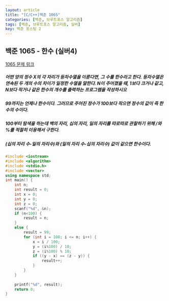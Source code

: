 ```yaml
---
layout: article
title: "[C/C++]백준 1065"
categories: [백준, 브루트포스 알고리즘]
tags: [백준, 브루트포스 알고리즘, 실버]
key: 백준 포스팅 2
---
```

## 백준 1065 - 한수 (실버4)

[1065 문제 링크](https://www.acmicpc.net/problem/1065)

##### 어떤 양의 정수 X의 각 자리가 등차수열을 이룬다면, 그 수를 한수라고 한다. 등차수열은 연속된 두 개의 수의 차이가 일정한 수열을 말한다. N이 주어졌을 때, 1보다 크거나 같고, N보다 작거나 같은 한수의 개수를 출력하는 프로그램을 작성하시오

#####  99까지는 언제나 한수이다. 그러므로 주어진 정수가 100보다 작으면 정수의 값이 즉 한수의 수이다.

##### 100부터 탐색을 하는데 백의 자리, 십의 자리, 일의 자리를 따로따로 관찰하기 위해 /와 %를 적절히 이용해서 구한다.

##### (십의 자리 수-일의 자리수)와 (일의 자리 수-십의 자리수) 값이 같으면 한수이다.



```cpp
#include <iostream>
#include <algorithm>
#include <stdio.h>
#include <vector>
using namespace std;
int main() {
	int n;
	int result = 0;
	int x = 0;
	int y = 0;
	int z = 0;
	scanf("%d", &n);
	if (n<100) {
		result = n;
	}
	else {
		result = 99;
		for (int i = 100; i <= n; i++) {
			x = i / 100;
			y = (i%100) / 10;
			z = (i%100) % 10;
			if ((y - x) == (z - y)) {
				result++;
			}
		}
	}
	
	printf("%d", result);
	return 0;
}
```
